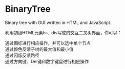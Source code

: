 # BinaryTree
Binary tree with GUI written in HTML and JavaScript.

利用初级HTML元素hr、div写成的交互二叉树界面，你可以：

通过图标进行相应操作，并可以选中单个节点<br>
通过颜色反馈子树的最大值和最小值<br>
通过闪烁反馈路径<br>
通过方向键、Del键和数字键盘进行相应操作<br>
